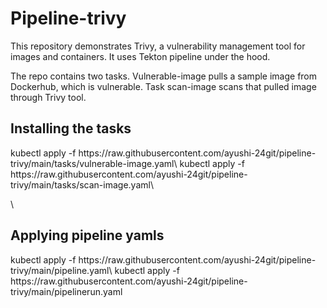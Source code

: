 
<h1>
Pipeline-trivy

</h1>
This repository demonstrates Trivy, a vulnerability management tool for images and containers. It uses Tekton pipeline under the hood.

The repo contains two tasks. Vulnerable-image pulls a sample image from Dockerhub, which is vulnerable. Task scan-image scans that pulled image through Trivy tool.


<h2>Installing the tasks</h2>
kubectl apply -f https://raw.githubusercontent.com/ayushi-24git/pipeline-trivy/main/tasks/vulnerable-image.yaml\
kubectl apply -f https://raw.githubusercontent.com/ayushi-24git/pipeline-trivy/main/tasks/scan-image.yaml\

\\

<h2>Applying pipeline yamls</h2>
kubectl apply -f https://raw.githubusercontent.com/ayushi-24git/pipeline-trivy/main/pipeline.yaml\
kubectl apply -f https://raw.githubusercontent.com/ayushi-24git/pipeline-trivy/main/pipelinerun.yaml
